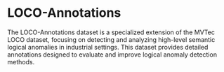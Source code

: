 # LOCO-Annotations
The LOCO-Annotations dataset is a specialized extension of the MVTec LOCO dataset, focusing on detecting and analyzing high-level semantic logical anomalies in industrial settings. This dataset provides detailed annotations designed to evaluate and improve logical anomaly detection methods.
